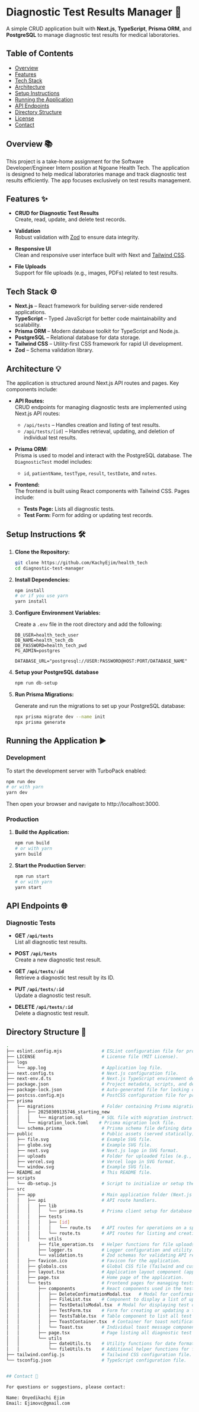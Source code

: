 # Diagnostic Test Results Manager 🚀

A simple CRUD application built with **Next.js**, **TypeScript**, **Prisma ORM**, and **PostgreSQL** to manage diagnostic test results for medical laboratories.

## Table of Contents

- [Overview](#overview)
- [Features](#features)
- [Tech Stack](#tech-stack)
- [Architecture](#architecture)
- [Setup Instructions](#setup-instructions)
- [Running the Application](#running-the-application)
- [API Endpoints](#api-endpoints)
- [Directory Structure](#directory-structure)
- [License](#license)
- [Contact](#contact)

## Overview 📚

This project is a take-home assignment for the Software Developer/Engineer Intern position at Ngoane Health Tech. The application is designed to help medical laboratories manage and track diagnostic test results efficiently. The app focuses exclusively on test results management.

## Features ✨

- **CRUD for Diagnostic Test Results**  
  Create, read, update, and delete test records.
- **Validation**  
  Robust validation with [Zod](https://github.com/colinhacks/zod) to ensure data integrity.

- **Responsive UI**  
  Clean and responsive user interface built with Next and [Tailwind CSS](https://tailwindcss.com/).

- **File Uploads**  
  Support for file uploads (e.g., images, PDFs) related to test results.

## Tech Stack ⚙️

- **Next.js** – React framework for building server-side rendered applications.
- **TypeScript** – Typed JavaScript for better code maintainability and scalability.
- **Prisma ORM** – Modern database toolkit for TypeScript and Node.js.
- **PostgreSQL** – Relational database for data storage.
- **Tailwind CSS** – Utility-first CSS framework for rapid UI development.
- **Zod** – Schema validation library.

## Architecture 💡

The application is structured around Next.js API routes and pages. Key components include:

- **API Routes:**  
  CRUD endpoints for managing diagnostic tests are implemented using Next.js API routes:

  - `/api/tests` – Handles creation and listing of test results.
  - `/api/tests/[id]` – Handles retrieval, updating, and deletion of individual test results.

- **Prisma ORM:**  
  Prisma is used to model and interact with the PostgreSQL database. The `DiagnosticTest` model includes:

  - `id`, `patientName`, `testType`, `result`, `testDate`, and `notes`.

- **Frontend:**  
  The frontend is built using React components with Tailwind CSS. Pages include:
  - **Tests Page:** Lists all diagnostic tests.
  - **Test Form:** Form for adding or updating test records.

## Setup Instructions 🛠

1. **Clone the Repository:**

   ```bash
   git clone https://github.com/KachyEjim/health_tech
   cd diagnostic-test-manager
   ```

2. **Install Dependencies:**

   ```bash
   npm install
   # or if you use yarn
   yarn install
   ```

3. **Configure Environment Variables:**

   Create a `.env` file in the root directory and add the following:

   ```env
   DB_USER=health_tech_user
   DB_NAME=health_tech_db
   DB_PASSWORD=health_tech_pwd
   PG_ADMIN=postgres

   DATABASE_URL="postgresql://USER:PASSWORD@HOST:PORT/DATABASE_NAME"
   ```

4. **Setup your PostgreSQL database**

   ```bash
   npm run db-setup
   ```

5. **Run Prisma Migrations:**

   Generate and run the migrations to set up your PostgreSQL database:

   ```bash
   npx prisma migrate dev --name init
   npx prisma generate
   ```

## Running the Application ▶️

### Development

To start the development server with TurboPack enabled:

```bash
npm run dev
# or with yarn
yarn dev
```

Then open your browser and navigate to http://localhost:3000.

### Production

1. **Build the Application:**

   ```bash
   npm run build
   # or with yarn
   yarn build
   ```

2. **Start the Production Server:**

   ```bash
   npm run start
   # or with yarn
   yarn start
   ```

## API Endpoints 🌐

### Diagnostic Tests

- **GET `/api/tests`**  
  List all diagnostic test results.

- **POST `/api/tests`**  
  Create a new diagnostic test result.

- **GET `/api/tests/:id`**  
  Retrieve a diagnostic test result by its ID.

- **PUT `/api/tests/:id`**  
  Update a diagnostic test result.

- **DELETE `/api/tests/:id`**  
  Delete a diagnostic test result.

## Directory Structure 📂

```bash
.
├── eslint.config.mjs               # ESLint configuration file for project-wide linting rules.
├── LICENSE                         # License file (MIT License).
├── logs
│   └── app.log                     # Application log file.
├── next.config.ts                  # Next.js configuration file.
├── next-env.d.ts                   # Next.js TypeScript environment definitions.
├── package.json                    # Project metadata, scripts, and dependencies.
├── package-lock.json               # Auto-generated file for locking dependency versions.
├── postcss.config.mjs              # PostCSS configuration file for processing CSS.
├── prisma
│   ├── migrations                  # Folder containing Prisma migrations.
│   │   ├── 20250309135746_starting_new
│   │   │   └── migration.sql       # SQL file with migration instructions.
│   │   └── migration_lock.toml    # Prisma migration lock file.
│   └── schema.prisma               # Prisma schema file defining data models.
├── public                          # Public assets (served statically).
│   ├── file.svg                    # Example SVG file.
│   ├── globe.svg                   # Example SVG file.
│   ├── next.svg                    # Next.js logo in SVG format.
│   ├── uploads                     # Folder for uploaded files (e.g., images, documents).
│   ├── vercel.svg                  # Vercel logo in SVG format.
│   └── window.svg                  # Example SVG file.
├── README.md                       # This README file.
├── scripts
│   └── db-setup.js                 # Script to initialize or setup the database.
├── src
│   ├── app                         # Main application folder (Next.js App Router).
│   │   ├── api                     # API route handlers.
│   │   │   ├── lib
│   │   │   │   └── prisma.ts       # Prisma client setup for database access.
│   │   │   ├── tests
│   │   │   │   ├── [id]
│   │   │   │   │   └── route.ts    # API routes for operations on a specific test (GET, PUT, DELETE).
│   │   │   │   └── route.ts        # API routes for listing and creating test results.
│   │   │   └── utils
│   │       ├── file_operation.ts   # Helper functions for file uploads.
│   │       ├── logger.ts           # Logger configuration and utility.
│   │       └── validation.ts       # Zod schemas for validating API request payloads.
│   │   ├── favicon.ico             # Favicon for the application.
│   │   ├── globals.css             # Global CSS file (Tailwind and custom styles).
│   │   ├── layout.tsx              # Application layout component (applies to all pages).
│   │   ├── page.tsx                # Home page of the application.
│   │   └── tests                   # Frontend pages for managing tests.
│   │       ├── components          # React components used in the tests pages.
│   │       │   ├── DeleteConfirmationModal.tsx   # Modal for confirming deletion of a test.
│   │       │   ├── FileList.tsx    # Component to display a list of uploaded files.
│   │       │   ├── TestDetailsModal.tsx  # Modal for displaying test details.
│   │       │   ├── TestForm.tsx    # Form for creating or updating a test result.
│   │       │   ├── TestsTable.tsx  # Table component to list all test results.
│   │       │   ├── ToastContainer.tsx  # Container for toast notifications.
│   │       │   └── Toast.tsx       # Individual toast message component.
│   │       ├── page.tsx            # Page listing all diagnostic test results.
│   │       └── utils
│   │           ├── dateUtils.ts    # Utility functions for date formatting and parsing.
│   │           └── fileUtils.ts    # Additional helper functions for file operations.
├── tailwind.config.js              # Tailwind CSS configuration file.
└── tsconfig.json                   # TypeScript configuration file.


## Contact 📧

For questions or suggestions, please contact:

Name: Onyedikachi Ejim
Email: Ejimovc@gmail.com
```
